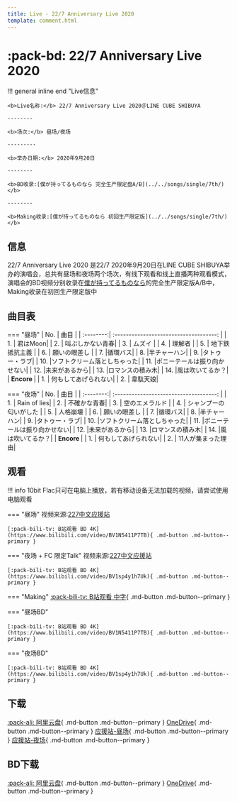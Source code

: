 ```yaml
---
title: Live - 22/7 Anniversary Live 2020
template: comment.html
---
```

# :pack-bd: 22/7 Anniversary Live 2020

!!! general inline end "Live信息"
  
    <b>Live名称:</b> 22/7 Anniversary Live 2020＠LINE CUBE SHIBUYA

    --------

    <b>场次:</b> 昼场/夜场

    ---------
    
    <b>举办日期:</b> 2020年9月20日

    --------

    <b>BD收录:[僕が持ってるものなら 完全生产限定盘A/B](../../songs/single/7th/)</b>

    --------

    <b>Making收录:[僕が持ってるものなら 初回生产限定版](../../songs/single/7th/)</b>
## 信息

22/7 Anniversary Live 2020 是22/7 2020年9月20日在LINE CUBE SHIBUYA举办的演唱会，总共有昼场和夜场两个场次，有线下观看和线上直播两种观看模式，演唱会的BD视频分别收录在[僕が持ってるものなら](../../songs/single/7th/)的完全生产限定版A/B中，Making收录在初回生产限定版中

## 曲目表

=== "昼场"
    | No.     | 曲目                         |
    | :--------:| :------------------------------------: | 
    | 1.      | 君はMoon|
    | 2.      | 叫ぶしかない青春| 
    | 3.      | ムズイ | 
    | 4.      | 理解者 | 
    | 5.      |  地下鉄抵抗主義 | 
    | 6.      | 願いの眼差し  |
    | 7.      |循環バス|
    | 8.      |半チャーハン|
    | 9.      |タトゥー・ラブ|
    | 10.      |ソフトクリーム落としちゃった|
    | 11.      |ポニーテールは振り向かせない|
    | 12.      |未来があるから|
    | 13.      |ロマンスの積み木|
    | 14.      |風は吹いてるか？|
    | <b> Encore </b>                    |
    | 1.      | 何もしてあげられない|
    | 2.      | 韋駄天娘| 

=== "夜场"
    | No.     | 曲目                         |
    | :--------:| :------------------------------------: | 
    | 1.      | Rain of lies|
    | 2.      | 不確かな青春| 
    | 3.      | 空のエメラルド | 
    | 4.      | シャンプーの匂いがした | 
    | 5.      |  人格崩壊 | 
    | 6.      | 願いの眼差し  |
    | 7.      |循環バス|
    | 8.      |半チャーハン|
    | 9.      |タトゥー・ラブ|
    | 10.      |ソフトクリーム落としちゃった|
    | 11.      |ポニーテールは振り向かせない|
    | 12.      |未来があるから|
    | 13.      |ロマンスの積み木|
    | 14.      |風は吹いてるか？|
    | <b> Encore </b>                    |
    | 1.      | 何もしてあげられない|
    | 2.      | 11人が集まった理由| 




## 观看

!!! info
    10bit Flac只可在电脑上播放，若有移动设备无法加载的视频，请尝试使用电脑观看
    
=== "昼场"
    视频来源:[227中文应援站](https://space.bilibili.com/118938280) 
    <div id="dplayer1">
    </div>

    [:pack-bili-tv: B站观看 BD 4K](https://www.bilibili.com/video/BV1N5411P7TB){ .md-button .md-button--primary }
=== "夜场 + FC 限定Talk"
    视频来源:[227中文应援站](https://space.bilibili.com/118938280) 
    <div id="dplayer2">
    </div>

    [:pack-bili-tv: B站观看 BD 4K](https://www.bilibili.com/video/BV1sp4y1h7Uk){ .md-button .md-button--primary }
=== "Making"
    [:pack-bili-tv: B站观看 中字](https://www.bilibili.com/video/BV1gB4y1F7v2){ .md-button .md-button--primary }
    
=== "昼场BD"
    <div id="dplayer3">
    </div>

    [:pack-bili-tv: B站观看 BD 4K](https://www.bilibili.com/video/BV1N5411P7TB){ .md-button .md-button--primary }
=== "夜场BD"
    <div id="dplayer4">
    </div>

    [:pack-bili-tv: B站观看 BD 4K](https://www.bilibili.com/video/BV1sp4y1h7Uk){ .md-button .md-button--primary }
## 下载

[:pack-ali: 阿里云盘](https://www.aliyundrive.com/s/ST53qeMmcpn){ .md-button .md-button--primary }  [OneDrive](https://pan.zzzhxxx.top/s/27tB){ .md-button .md-button--primary } [应援站-昼场](https://cloud.tsinghua.edu.cn/f/3aad5435818b47f39955/){ .md-button .md-button--primary } [应援站-夜场](https://cloud.tsinghua.edu.cn/f/c9ccbac371ba436fb78a/){ .md-button .md-button--primary }

## BD下载

[:pack-ali: 阿里云盘](https://www.aliyundrive.com/s/LbeVhxid3tS){ .md-button .md-button--primary } [OneDrive](https://pan.zzzhxxx.top/s/EPuE){ .md-button .md-button--primary } 

<html>
<head>
    <meta name="referrer" content="never">
</head>

<body>
    <script src="https://nananiji.zzzhxxx.top/js/md5.js"></script>
    <script src="https://nananiji.zzzhxxx.top/js/DPlayer.min.js"></script>
    <script>
        const dp1 = new DPlayer({
        container: document.getElementById('dplayer1'),
        video: {
            url: 'https://link.zzzhxxx.top/?/227-live/%E6%98%BC%E5%85%AC%E6%BC%944200.mp4',
        },
        danmaku: {
            id: md5('https://link.zzzhxxx.top/?/227-live/%E6%98%BC%E5%85%AC%E6%BC%944200.mp4'),
            api: "https://danmu.zzzhxxx.top/"
        },
        contextmenu: [
        {
            text: '227WiKi',
            link: 'https://github.com/227WiKi/227WiKi',
        },
        ]
    });
    </script>
    <script>
        const dp2 = new DPlayer({
        container: document.getElementById('dplayer2'),
        video: {
            url: 'https://pan.zzzhxxx.top/api/v3/file/source/89/%E3%80%90%E7%86%9F%E3%80%91227%E2%80%9CAnniversary%20Live%202020%E2%80%9D%E5%A4%9C%E5%9C%BA+FC%E9%99%90%E5%AE%9ATalk.mp4?sign=PKK9pkEyHTO98LRI60pAFTr-BxlNpfOMQhFxuCBmOgY%3D%3A0',
        },
        danmaku: {
            id: md5('https://pan.zzzhxxx.top/api/v3/file/source/89/%E3%80%90%E7%86%9F%E3%80%91227%E2%80%9CAnniversary%20Live%202020%E2%80%9D%E5%A4%9C%E5%9C%BA+FC%E9%99%90%E5%AE%9ATalk.mp4?sign=PKK9pkEyHTO98LRI60pAFTr-BxlNpfOMQhFxuCBmOgY%3D%3A0'),
            api: "https://danmu.zzzhxxx.top/"
        },
        contextmenu: [
        {
            text: '227WiKi',
            link: 'https://github.com/227WiKi/227WiKi',
        },
        ],
        highlight: [
        {
            time: 1313,
            text: '入场',
        },]
    });
    </script>
    <script>
        const dp3 = new DPlayer({
        container: document.getElementById('dplayer3'),
        video: {
            quality: [
                {
                    name: '8bit 320k',
                    url: 'https://link.zzzhxxx.top/?/227-live/webstorage/8bit/22%EF%BC%8F7%20Anniversary%20Live%202020%20-%2001%20%5B8bit%5D.mp4',
                    type: 'normal',
                },
                {
                    name: '10bit FLAC',
                    url: 'https://pan.zzzhxxx.top/api/v3/file/source/376/22%EF%BC%8F7%20Anniversary%20Live%202020%20-%2001%20%5BBDRip%201080p%20AVC-10bit%20FLAC%5D.mkv?sign=6K5wZy7h8GmsYxkvdKTW-qvjw_GFWkjHsmpMyk_QvnU%3D%3A0',
                    type: 'normal',
                },
            ],
            defaultQuality: 0,
            pic: 'https://link.zzzhxxx.top/?/227-live/webstorage/pic/22%EF%BC%8F7%20Anniversary%20Live%202020%20-%20Menu01.png',
        },
        danmaku: {
            id: md5('https://pan.zzzhxxx.top/api/v3/file/source/376/22%EF%BC%8F7%20Anniversary%20Live%202020%20-%2001%20%5BBDRip%201080p%20AVC-10bit%20FLAC%5D.mkv?sign=6K5wZy7h8GmsYxkvdKTW-qvjw_GFWkjHsmpMyk_QvnU%3D%3A0'),
            api: "https://danmu.zzzhxxx.top/"
        },
        contextmenu: [
        {
            text: '227WiKi',
            link: 'https://github.com/227WiKi/227WiKi',
        },
        ]
    });
    </script>
    <script>
        const dp4 = new DPlayer({
        container: document.getElementById('dplayer4'),
        video: {
            quality: [
                {
                    name: '8bit 320k',
                    url: 'https://link.zzzhxxx.top/?/227-live/webstorage/8bit/22%EF%BC%8F7%20Anniversary%20Live%202020%20-%2002%20%5B8bit%5D.mp4',
                    type: 'normal',
                },
                {
                    name: '10bit FLAC',
                    url: 'https://pan.zzzhxxx.top/api/v3/file/source/378/22%EF%BC%8F7%20Anniversary%20Live%202020%20-%2002%20%5BBDRip%201080p%20AVC-10bit%20FLAC%5D.mkv?sign=XK3p--mFb1thgNCRGuX7oHqGUFm1l3donF5T4NpgfwA%3D%3A0',
                    type: 'normal',
                },
            ],
            defaultQuality: 0,
            pic: 'https://link.zzzhxxx.top/?/227-live/webstorage/pic/22%EF%BC%8F7%20Anniversary%20Live%202020%20-%20Menu02.png',
        },
        danmaku: {
            id: md5('https://pan.zzzhxxx.top/api/v3/file/source/378/22%EF%BC%8F7%20Anniversary%20Live%202020%20-%2002%20%5BBDRip%201080p%20AVC-10bit%20FLAC%5D.mkv?sign=XK3p--mFb1thgNCRGuX7oHqGUFm1l3donF5T4NpgfwA%3D%3A0'),
            api: "https://danmu.zzzhxxx.top/"
        },
        contextmenu: [
        {
            text: '227WiKi',
            link: 'https://github.com/227WiKi/227WiKi',
        },
        ]
    });
    </script>
</body>
</html>